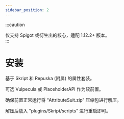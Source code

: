 ```yaml
---
sidebar_position: 2
---
```


:::caution  

仅支持 Spigot 或衍生出的核心，适配 1.12.2+ 版本。  
:::

# 安装

基于 Skript 和 Repuska (附属) 的属性套装。  

可选 Vulpecula 或 PlaceholderAPI 作为软前置。  

确保前置正常运行将 “AttributeSuit.zip” 压缩包进行解压。      

解压后放入 "plugins/Skript/scripts" 进行重启即可。  
